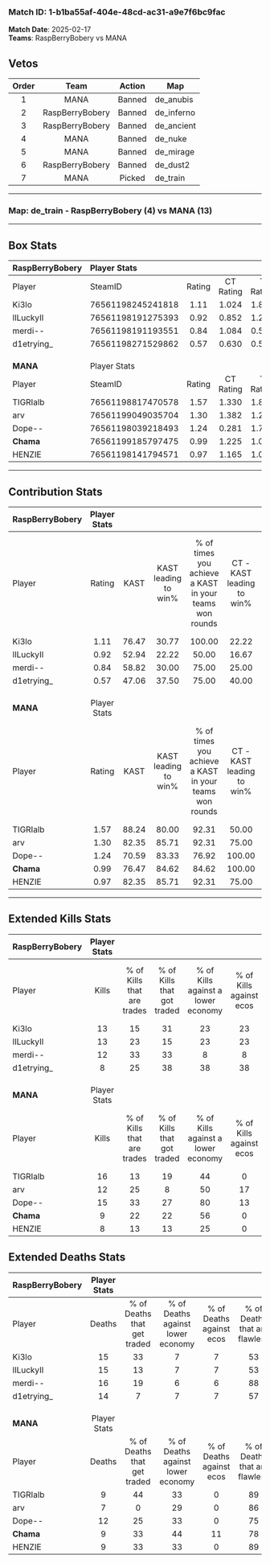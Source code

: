 ### Match ID: 1-b1ba55af-404e-48cd-ac31-a9e7f6bc9fac  
**Match Date**: 2025-02-17  
**Teams**: RaspBerryBobery vs MANA  

## Vetos  

| Order | Team | Action | Map |
| :---: | :--: | :----: | --- |
| 1 | MANA | Banned | de_anubis |
| 2 | RaspBerryBobery | Banned | de_inferno |
| 3 | RaspBerryBobery | Banned | de_ancient |
| 4 | MANA | Banned | de_nuke |
| 5 | MANA | Banned | de_mirage |
| 6 | RaspBerryBobery | Banned | de_dust2 |
| 7 | MANA | Picked | de_train |

---  

### **Map**: de_train - RaspBerryBobery (4) vs MANA (13)  
---  

## Box Stats  

| **RaspBerryBobery** | Player Stats      |        |           |          |       |      |       |         |        |      |     |
| :- | :- | :-: | :-: | :-: | :-: | :-: | :-: | :-: | :-: | :-: | :-: |
| Player              | SteamID           | Rating | CT Rating | T Rating | KAST  | ADR  | Kills | Assists | Deaths | K/D  | HS% |
| Ki3lo               | 76561198245241818 |  1.11  |   1.024   |  1.856   | 76.47 | 88.8 |  13   |    3    |   15   | 0.87 | 46  |
| lILuckyIl           | 76561198191275393 |  0.92  |   0.852   |  1.282   | 52.94 | 84.9 |  13   |    1    |   15   | 0.87 | 76  |
| merdi--             | 76561198191193551 |  0.84  |   1.084   |  0.584   | 58.82 | 70.7 |  12   |    3    |   16   | 0.75 | 66  |
| d1etrying_          | 76561198271529862 |  0.57  |   0.630   |  0.547   | 47.06 | 59.2 |   8   |    2    |   14   | 0.57 | 37  |
|                     |                   |        |           |          |       |      |       |         |        |      |     |
|                     |                   |        |           |          |       |      |       |         |        |      |     |
|                     |                   |        |           |          |       |      |       |         |        |      |     |
| **MANA**            | Player Stats      |        |           |          |       |      |       |         |        |      |     |
| Player              | SteamID           | Rating | CT Rating | T Rating | KAST  | ADR  | Kills | Assists | Deaths | K/D  | HS% |
| TIGRIalb            | 76561198817470578 |  1.57  |   1.330   |  1.842   | 88.24 | 99.1 |  16   |    2    |   9    | 1.78 | 56  |
| arv                 | 76561199049035704 |  1.30  |   1.382   |  1.284   | 82.35 | 73.3 |  12   |    2    |   7    | 1.71 | 66  |
| Dope--              | 76561198039218493 |  1.24  |   0.281   |  1.775   | 70.59 | 83.2 |  15   |    2    |   12   | 1.25 | 66  |
| __Chama__           | 76561199185797475 |  0.99  |   1.225   |  1.029   | 76.47 | 58.0 |   9   |    2    |   9    | 1.00 | 100 |
| HENZIE              | 76561198141794571 |  0.97  |   1.165   |  1.023   | 82.35 | 48.2 |   8   |    5    |   9    | 0.89 | 62  |
---  

## Contribution Stats  

| **RaspBerryBobery** | Player Stats |       |                      |                                                        |                           |                                                             |                          |                                                            |
| :- | :-: | :-: | :-: | :-: | :-: | :-: | :-: | :-: |
| Player              |    Rating    | KAST  | KAST leading to win% | % of times you achieve a KAST in your teams won rounds | CT - KAST leading to win% | CT - % of times you achieve a KAST in your teams won rounds | T - KAST leading to win% | T - % of times you achieve a KAST in your teams won rounds |
| Ki3lo               |     1.11     | 76.47 |        30.77         |                         100.00                         |           22.22           |                           100.00                            |          50.00           |                           100.00                           |
| lILuckyIl           |     0.92     | 52.94 |        22.22         |                         50.00                          |           16.67           |                            50.00                            |          33.33           |                           50.00                            |
| merdi--             |     0.84     | 58.82 |        30.00         |                         75.00                          |           25.00           |                           100.00                            |          50.00           |                           50.00                            |
| d1etrying_          |     0.57     | 47.06 |        37.50         |                         75.00                          |           40.00           |                           100.00                            |          33.33           |                           50.00                            |
|                     |              |       |                      |                                                        |                           |                                                             |                          |                                                            |
|                     |              |       |                      |                                                        |                           |                                                             |                          |                                                            |
|                     |              |       |                      |                                                        |                           |                                                             |                          |                                                            |
| **MANA**            | Player Stats |       |                      |                                                        |                           |                                                             |                          |                                                            |
| Player              |    Rating    | KAST  | KAST leading to win% | % of times you achieve a KAST in your teams won rounds | CT - KAST leading to win% | CT - % of times you achieve a KAST in your teams won rounds | T - KAST leading to win% | T - % of times you achieve a KAST in your teams won rounds |
| TIGRIalb            |     1.57     | 88.24 |        80.00         |                         92.31                          |           50.00           |                            66.67                            |          90.91           |                           100.00                           |
| arv                 |     1.30     | 82.35 |        85.71         |                         92.31                          |           75.00           |                           100.00                            |          90.00           |                           90.00                            |
| Dope--              |     1.24     | 70.59 |        83.33         |                         76.92                          |          100.00           |                            66.67                            |          80.00           |                           80.00                            |
| __Chama__           |     0.99     | 76.47 |        84.62         |                         84.62                          |          100.00           |                           100.00                            |          80.00           |                           80.00                            |
| HENZIE              |     0.97     | 82.35 |        85.71         |                         92.31                          |           75.00           |                           100.00                            |          90.00           |                           90.00                            |
---  

## Extended Kills Stats  

| **RaspBerryBobery** | Player Stats |                            |                            |                                    |                         |                              |                                 |                                       |                    |           |
| :- | :-: | :-: | :-: | :-: | :-: | :-: | :-: | :-: | :-: | :-: |
| Player              |    Kills     | % of Kills that are trades | % of Kills that got traded | % of Kills against a lower economy | % of Kills against ecos | % of Kills that are flawless | % of Kills that are close duels | % of Kills that are assisted by flash | Pistol Round Kills | AWP Kills |
| Ki3lo               |      13      |             15             |             31             |                 23                 |           23            |              85              |                0                |                   0                   |         1          |     3     |
| lILuckyIl           |      13      |             23             |             15             |                 23                 |           23            |              77              |                0                |                   0                   |         2          |     5     |
| merdi--             |      12      |             33             |             33             |                 8                  |            8            |              83              |                0                |                   0                   |         1          |     1     |
| d1etrying_          |      8       |             25             |             38             |                 38                 |           38            |              88              |                0                |                   0                   |         0          |     1     |
|                     |              |                            |                            |                                    |                         |                              |                                 |                                       |                    |           |
|                     |              |                            |                            |                                    |                         |                              |                                 |                                       |                    |           |
|                     |              |                            |                            |                                    |                         |                              |                                 |                                       |                    |           |
| **MANA**            | Player Stats |                            |                            |                                    |                         |                              |                                 |                                       |                    |           |
| Player              |    Kills     | % of Kills that are trades | % of Kills that got traded | % of Kills against a lower economy | % of Kills against ecos | % of Kills that are flawless | % of Kills that are close duels | % of Kills that are assisted by flash | Pistol Round Kills | AWP Kills |
| TIGRIalb            |      16      |             13             |             19             |                 44                 |            0            |              56              |               13                |                   6                   |         4          |     1     |
| arv                 |      12      |             25             |             8              |                 50                 |           17            |              67              |                8                |                  17                   |         0          |     0     |
| Dope--              |      15      |             33             |             27             |                 80                 |           13            |              67              |                7                |                   7                   |         0          |     0     |
| __Chama__           |      9       |             22             |             22             |                 56                 |            0            |              67              |               11                |                  11                   |         0          |     1     |
| HENZIE              |      8       |             13             |             13             |                 25                 |            0            |              63              |                0                |                  13                   |         0          |     2     |
## Extended Deaths Stats  

| **RaspBerryBobery** | Player Stats |                             |                                   |                          |                               |                            |                           |               |
| :- | :-: | :-: | :-: | :-: | :-: | :-: | :-: | :-: |
| Player              |    Deaths    | % of Deaths that get traded | % of Deaths against lower economy | % of Deaths against ecos | % of Deaths that are flawless | % of Deaths that are close | % of Deaths while blinded | Deaths to AWP |
| Ki3lo               |      15      |             33              |                 7                 |            7             |              53               |             20             |            13             |       0       |
| lILuckyIl           |      15      |             13              |                 7                 |            7             |              53               |             7              |             7             |       1       |
| merdi--             |      16      |             19              |                 6                 |            6             |              88               |             6              |             6             |       1       |
| d1etrying_          |      14      |              7              |                 7                 |            7             |              57               |             0              |            14             |       2       |
|                     |              |                             |                                   |                          |                               |                            |                           |               |
|                     |              |                             |                                   |                          |                               |                            |                           |               |
|                     |              |                             |                                   |                          |                               |                            |                           |               |
| **MANA**            | Player Stats |                             |                                   |                          |                               |                            |                           |               |
| Player              |    Deaths    | % of Deaths that get traded | % of Deaths against lower economy | % of Deaths against ecos | % of Deaths that are flawless | % of Deaths that are close | % of Deaths while blinded | Deaths to AWP |
| TIGRIalb            |      9       |             44              |                33                 |            0             |              89               |             0              |             0             |       0       |
| arv                 |      7       |              0              |                29                 |            0             |              86               |             0              |             0             |       0       |
| Dope--              |      12      |             25              |                33                 |            0             |              75               |             0              |             0             |       2       |
| __Chama__           |      9       |             33              |                44                 |            11            |              78               |             0              |             0             |       0       |
| HENZIE              |      9       |             33              |                33                 |            0             |              89               |             0              |             0             |       2       |
